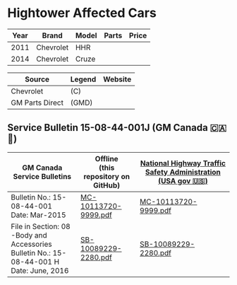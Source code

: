 # Hightower Affected Cars

| Year | Brand | Model | Parts | Price |
|------|-------|-------|-------|-------|
| 2011 | Chevrolet | HHR |  |  |
| 2014 | Chevrolet | Cruze |  | |

| Source | Legend | Website |
|--------|--------|---------|
| Chevrolet | (C) |  |
| GM Parts Direct | (GMD) |

## Service Bulletin 15-08-44-001J (GM Canada 🇨🇦 🍁)
| GM Canada Service Bulletins | Offline<br> (this repository on GitHub) | [National Highway Traffic Safety Administration (USA gov  🇺🇸)](https://www.nhtsa.gov) |
|-----------------------------|---------|--------|
| Bulletin No.: 15-08-44-001<br> Date: Mar-2015 | [MC-10113720-9999.pdf](MC-10113720-9999.pdf) | [MC-10113720-9999.pdf](https://static.nhtsa.gov/odi/tsbs/2019/MC-10166666-9999.pdf) |
| File in Section: 08 -Body and Accessories<br> Bulletin No.: 15-08-44-001 H<br> Date: June, 2016  | [SB-10089229-2280.pdf](SB-10089229-2280.pdf) | [SB-10089229-2280.pdf](https://static.nhtsa.gov/odi/tsbs/2016/SB-10089229-2280.pdf) |

